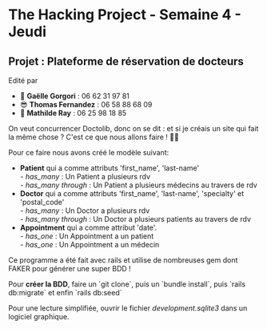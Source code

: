 <h1>The Hacking Project - Semaine 4 - Jeudi</h1>

<h2>Projet : Plateforme de réservation de docteurs</h2>

<p>Edité par 
	<ul>
		<li>🤩 <strong>Gaëlle Gorgori</strong> : 06 62 31 97 81</li>
		<li>😎 <strong>Thomas Fernandez</strong> : 06 58 88 68 09</li>
		<li>🤗 <strong>Mathilde Ray</strong> : 06 25 98 18 85</li>
		</ul></p>

<p>On veut concurrencer Doctolib, donc on se dit : et si je créais un site qui fait la même chose ? C'est ce que nous allons faire ! 👩‍⚕️</p>

<p> Pour ce faire nous avons créé le modèle suivant: 
	<ul>
		<li> <strong>Patient</strong> qui a comme attributs 'first_name', 'last-name'<br/>
			- <em>has_many</em> : Un Patient a plusieurs rdv</li>
			- <em>has_many through</em> : Un Patient a plusieurs médecins au travers de rdv</li>
		<li> <strong>Doctor</strong> qui a comme attributs 'first_name', 'last-name', 'specialty' et 'postal_code'<br/>
			- <em>has_many</em> : Un Doctor a plusieurs rdv</li>
			- <em>has_many through</em> : Un Doctor a plusieurs patients au travers de rdv</li>
		<li> <strong>Appointment</strong> qui a comme attribut 'date'.<br/>
			- <em>has_one</em> : Un Appointment a un patient</li>
			- <em>has_one</em> : Un Appointment a un médecin</li>
		</ul>
	</p>

<p>Ce programme a été fait avec rails et utilise de nombreuses gem dont FAKER pour générer une super BDD ! </p>

<p>Pour <strong>créer la BDD</strong>, faire un `git clone`, puis un `bundle install`, puis `rails db:migrate` et enfin `rails db:seed`</p>
<p>Pour une lecture simplifiée, ouvrir le fichier <em>development.sqlite3</em> dans un logiciel graphique.</p>
